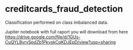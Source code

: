 # creditcards_fraud_detection
Classification performed on class imbalanced data.

Jupiter notebook with full raport you will download from here https://drive.google.com/file/d/1GUs-CuQYLBvrvSpdZb1PkvskCqKDJEpD/view?usp=sharing
